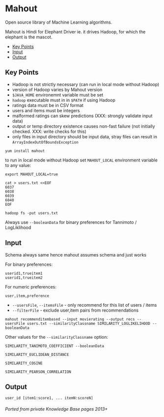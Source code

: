 # Mahout

Open source library of Machine Learning algorithms.

Mahout is Hindi for Elephant Driver ie. it drives Hadoop, for which the elephant is the mascot.

<!-- INDEX_START -->

- [Key Points](#key-points)
- [Input](#input)
- [Output](#output)

<!-- INDEX_END -->

## Key Points

- Hadoop is not strictly necessary (can run in local mode without Hadoop)
- version of Hadoop varies by Mahout version
- `$JAVA_HOME` environemnt variable must be set
- `hadoop` executable must in in `$PATH` if using Hadoop
- ratings data must be in CSV format
- users and items must be integers
- malformed ratings can skew predictions (XXX: strongly validate input data)
- output or temp directory existence causes non-fast failure (not initially checked. XXX: write checks for this)
- only files in input directory should be input data, stray files can result in `ArrayIndexOutOfBoundsException`

```shell
yum install mahout
```

to run in local mode without Hadoop set `MAHOUT_LOCAL` environment variable to any value:

```shell
export MAHOUT_LOCAL=true
```

```shell
cat > users.txt <<EOF
6037
6038
6039
6040
EOF
```

```shell
hadoop fs -put users.txt
```

Always use `--booleanData` for binary preferences for Tannimoto / LogLiklihood

## Input

Schema always same hence mahout assumes schema and just works

For binary preferences:

```
userid1,trueitem1
userid1,trueitem2
```

For numeric preferences:

```csv
user,item,preference
```

- `--usersFile`, `--itemsFile` - only recommend for this list of users / items
- `--filterFile` - exclude user,item pairs from recommendations

```shell
mahout recommenditembased --input movierating --output recs --usersFile users.txt --similarityClassname SIMILARITY_LOGLIKELIHOOD --booleanData
```

Other values for the `--similarityClassname` option:

```none
SIMILARITY_TANIMOTO_COEFFICIENT --booleanData
```

```
SIMILARITY_EUCLIDEAN_DISTANCE
```

```
SIMILARITY_COSINE
```

```
SIMILARITY_PEARSON_CORRELATION
```

## Output

```none
user_id [item1:score1, ... itemN:scoreN]
```

###### Ported from private Knowledge Base pages 2013+
